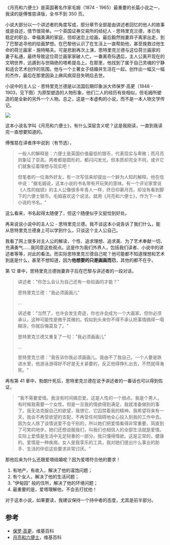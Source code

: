 《月亮和六便士》是英国著名作家毛姆（1874 - 1965）最重要的长篇小说之一，我读的是傅惟慈译版，全书不到 350 页。

小说大部分以一个讲述者的角度写成，部分章节全部是由讲述者回忆的他人的故事或是自述，情节很简单。一个英国证券交易所的经纪人 - 思特里克兰德，本已有稳定的职业、幸福美满的家庭，但却迷恋上绘画，最后毅然抛妻弃子离家出走，到了巴黎追寻他的绘画梦想。在巴黎他认识了在生活上一直帮助他，甚至挽救过他生命的荷兰画家 - 施特略夫。可是悲剧再次上演，思特里克兰德与这位荷兰画家的妻子私通，最终导致这位荷兰画家家破人亡。一番离奇际遇后，主人公离开现在的文明世界，远遁到与世隔绝的塔希提岛上。在那里，他找到了属于自己灵魂的宁静和适合艺术创作的氛围。他与一个土著女子结婚并生活在一起，创作出一幅又一幅的杰作，最后在那里因染上麻风病双目失明后去世。

小说中的主人公 - 思特里克兰德是以法国后期印象派大师保罗·高更（1848 - 1903，见下图）为原型塑造的人物形象，他们二人的经历有些相似，但毛姆所塑造的是全新的另外一个人物。总之，这是一本虚构的小说，而不是一本人物文学传记。

![](https://resource.ethsonliu.com/image/20200620_01.png)

这本小说名字叫《月亮和六便士》，有什么深层含义呢？这是我刚读，一直到我读完一直想要知道的。

傅惟慈在译者序中说到（有节选），

> 一般人的解释是：六便士是英国价值最低的银币，代表现实与卑微；而月亮则象征了崇高。两者都是圆形的，都闪闪发光，但本质却完全不同，或许它们就象征着理想与现实吧！
>
> 但笔者的一位海外好友，有一次写信来却提出一个鲜为人知的解释。他在信中说："据毛姆说，这本小说的书名带有开玩笑的意味。有一个评论家曾说《人性的枷锁》的主人公像很多年青人一样，终日仰慕月亮，却没有看到脚下的六便士银币。毛姆喜欢这个说法，就用《月亮和六便士》，作为下一本小说的书名。"

这么看来，书名起得太随便了，但这个随便似乎又挺恰到好处。

再来说说小说中的主人公 - 思特里克兰德。我不谈这本小说告诉了我们什么，能从思特里克兰德身上可以学到什么，只谈这个主人公自己。

我看了网上很多对主人公的解读，个性、追求理想、追求美、为了艺术奉献一切、充满勇气......我同意这些观点。这是作为我们外界人，包括我们读者、小说中的讲述者等等，对此的看法。而实际思特里克兰德自己呢？他可能都不知道理想和艺术到底是什么，甚至不想知道，因为**他想要的只是画画而已**，其他的都不在乎。

第 12 章中，思特里克兰德抛妻弃子后在巴黎与讲述者的一段对话，

> 讲述者："你怎么会认为自己还有一些绘画的才能？"
>
> 思特里克兰德："我必须画画儿"
>
> ...
>
> 讲述者："当然了，也许会发生奇迹，你也许会成为一个大画家。但你必须承认，这种可能性是微乎其微的。假如到头来你不得不承认把事情搞得一塌糊涂，你就后悔莫及了。"
>
> 思特里克兰德又重复了一句："我必须画画儿"
>
> ...
>
> 思特里克兰德："我告诉你我必须画画儿。我由不了我自己。一个人要是跌进水里，他游泳游得好不好是无关紧要的，反正他得挣扎出去，不然就得淹死。"

再有第 41 章中，勃朗什死后，思特里克兰德在说予讲述者的一番话也可以得到佐证，

> "我不需要爱情。我没有时间搞恋爱。这是人性的一个弱点。我是个男人，有时候我需要一个女性。但是一旦我的情欲得到满足，我就准备做别的事了。我无法克服自己的欲望，我恨它，它囚禁着我的精神。我希望将来有一天，我会不再受欲望的支配，不再受任何阻碍地全心投入到我的工作中去。因为女人除了谈情说爱不会干别的，所以她们把爱情看得非常重要，简直到了可笑的地步。她们还想说服我们，叫我们也相信人的全部生活就是爱情。实际上爱情是生活中无足轻重的一部分。我只懂得情欲。这是正常的，健康的。爱情是一种疾病。女人是我享乐的工具，我对她们提出什么事业的助手、生活的伴侣这些要求非常讨厌。"

那他后来为什么还跟爱塔结婚呢？因为爱塔符合他的要求！

1. 有地产，有收入，解决了他的温饱问题；
2. 有个女人，解决了他的生活问题；
3. "伊甸园" 般的住所，解决了他的环境问题；
4. 最重要的是，爱塔理解他，不会去打扰他！

对于这本小说，如果要读，我建议保持一个持中者的态度，尤其是前半部分。

## 参考

- [保罗·高更](https://zh.wikipedia.org/wiki/%E4%BF%9D%E7%BE%85%C2%B7%E9%AB%98%E6%9B%B4)，维基百科
- [月亮和六便士](https://zh.wikipedia.org/wiki/%E6%9C%88%E4%BA%AE%E5%92%8C%E5%85%AD%E4%BE%BF%E5%A3%AB)，维基百科

